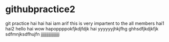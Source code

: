 # githubpractice2
git practice
hai hai
hai iam arif
this is very impartent to the all members
hai1
hai2
hello hai wow
hapoppppokfjkdjfdjk
hai yyyyyyjhkjfhg ghhsdfjkdjkfjk sdfmnjksdfhujfn 
jjjjjjjjjjjjjjjjj
